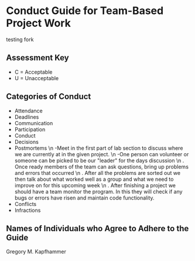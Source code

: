 # Conduct Guide for Team-Based Project Work

testing fork

## Assessment Key

* C = Acceptable
* U = Unacceptable

## Categories of Conduct

* Attendance
* Deadlines
* Communication
* Participation
* Conduct
* Decisions
* Postmortems \n
-Meet in the first part of lab section to discuss where we are currently at in the given project. \n
-One person can volunteer or someone can be picked to be our "leader" for the days     discussion \n
. Once ready members of the team can ask questions, bring up problems and errors that occurred \n
. After all the problems are sorted out we then talk about what worked well as a group and what we need to improve on for this upcoming week \n
. After finishing a project we should have a team monitor the program. In this they will check if any bugs or errors have risen and maintain code functionality.
* Conflicts
* Infractions

## Names of Individuals who Agree to Adhere to the Guide

Gregory M. Kapfhammer
